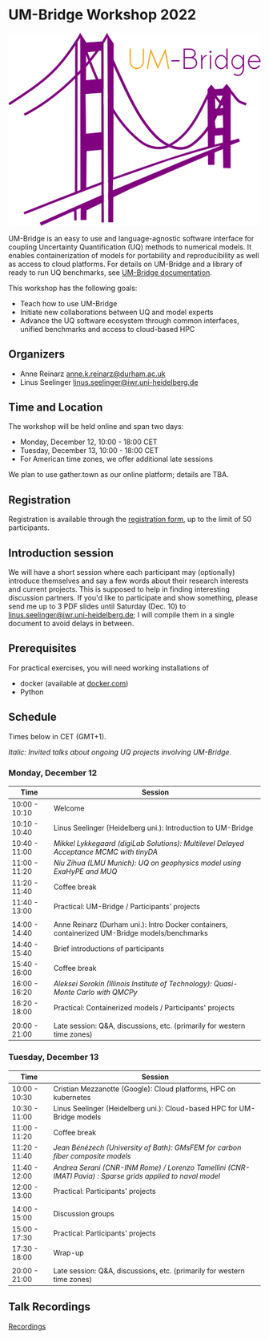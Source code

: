 # UM-Bridge Workshop 2022

![UM-Bridge logo](/UM-bridge.png)

UM-Bridge is an easy to use and language-agnostic software interface for coupling Uncertainty Quantification (UQ) methods to numerical models. It enables containerization of models for portability and reproducibility as well as access to cloud platforms. For details on UM-Bridge and a library of ready to run  UQ benchmarks, see [UM-Bridge documentation](https://um-bridge-benchmarks.readthedocs.io/en/docs/).

This workshop has the following goals:

* Teach how to use UM-Bridge
* Initiate new collaborations between UQ and model experts
* Advance the UQ software ecosystem through common interfaces, unified benchmarks and access to cloud-based HPC

## Organizers

* Anne Reinarz [anne.k.reinarz@durham.ac.uk](mailto:anne.k.reinarz@durham.ac.uk)
* Linus Seelinger [linus.seelinger@iwr.uni-heidelberg.de](mailto:linus.seelinger@iwr.uni-heidelberg.de)

## Time and Location

The workshop will be held online and span two days:
* Monday, December 12, 10:00 - 18:00 CET
* Tuesday, December 13, 10:00 - 18:00 CET
* For American time zones, we offer additional late sessions

We plan to use gather.town as our online platform; details are TBA.

## Registration

Registration is available through the [registration form](https://forms.gle/ndMiRwB7mpiLxrpM8), up to the limit of 50 participants.

## Introduction session

We will have a short session where each participant may (optionally) introduce themselves and say a few words about their research interests and current projects. This is supposed to help in finding interesting discussion partners. If you'd like to participate and show something, please send me up to 3 PDF slides until Saturday (Dec. 10) to [linus.seelinger@iwr.uni-heidelberg.de](mailto:linus.seelinger@iwr.uni-heidelberg.de); I will compile them in a single document to avoid delays in between.

## Prerequisites

For practical exercises, you will need working installations of
* docker (available at [docker.com](https://www.docker.com/))
* Python

## Schedule

Times below in CET (GMT+1).

*Italic: Invited talks about ongoing UQ projects involving UM-Bridge.*

### Monday, December 12

| Time | Session |
| --- | --- |
| 10:00 - 10:10 | Welcome |
| 10:10 - 10:40 | Linus Seelinger (Heidelberg uni.): Introduction to UM-Bridge |
| 10:40 - 11:00 | *Mikkel Lykkegaard (digiLab Solutions): Multilevel Delayed Acceptance MCMC with tinyDA* |
| 11:00 - 11:20 | *Niu Zihua (LMU Munich): UQ on geophysics model using ExaHyPE and MUQ* |
| 11:20 - 11:40 | Coffee break |
| 11:40 - 13:00 | Practical: UM-Bridge / Participants' projects |
|  |  |
| 14:00 - 14:40 | Anne Reinarz (Durham uni.): Intro Docker containers, containerized UM-Bridge models/benchmarks |
| 14:40 - 15:40 | Brief introductions of participants |
| 15:40 - 16:00 | Coffee break |
| 16:00 - 16:20 | *Aleksei Sorokin (Illinois Institute of Technology): Quasi-Monte Carlo with QMCPy* |
| 16:20 - 18:00 | Practical: Containerized models / Participants' projects |
|  |  |
| 20:00 - 21:00 | Late session: Q&A, discussions, etc. (primarily for western time zones) |

### Tuesday, December 13

| Time | Session |
| --- | --- |
| 10:00 - 10:30 | Cristian Mezzanotte (Google): Cloud platforms, HPC on kubernetes |
| 10:30 - 11:00 | Linus Seelinger (Heidelberg uni.): Cloud-based HPC for UM-Bridge models |
| 11:00 - 11:20 | Coffee break |
| 11:20 - 11:40 | *Jean Bénézech (University of Bath): GMsFEM for carbon fiber composite models* |
| 11:40 - 12:00 | *Andrea Serani (CNR-INM Rome) / Lorenzo Tamellini (CNR-IMATI Pavia) : Sparse grids applied to naval model* |
| 12:00 - 13:00 | Practical: Participants' projects |
|  |  |
| 14:00 - 15:00 | Discussion groups |
| 15:00 - 17:30 | Practical: Participants' projects |
| 17:30 - 18:00 | Wrap-up |
|  |  |
| 20:00 - 21:00 | Late session: Q&A, discussions, etc. (primarily for western time zones) |

## Talk Recordings

[Recordings](https://www.youtube.com/playlist?list=PL7OAH1T9Tl0Y7VJyS0CogICcOiQOfMX_A)
